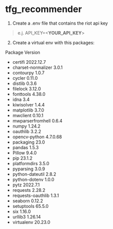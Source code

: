 
# tfg_recommender

1. Create a .env file that contains the riot api key

>e.j.
API_KEY=<**YOUR_API_KEY**>

2. Create a virtual env with this packages:

Package Version

- certifi 2022.12.7
- charset-normalizer 3.0.1
- contourpy 1.0.7
- cycler 0.11.0
- distlib 0.3.6
- filelock 3.12.0
- fonttools 4.38.0
- idna 3.4
- kiwisolver 1.4.4
- matplotlib 3.7.0
- mwclient 0.10.1
- mwparserfromhell 0.6.4
- numpy 1.24.2
- oauthlib 3.2.2
- opencv-python 4.7.0.68
- packaging 23.0
- pandas 1.5.3
- Pillow 9.4.0
- pip 23.1.2
- platformdirs 3.5.0
- pyparsing 3.0.9
- python-dateutil 2.8.2
- python-dotenv 1.0.0
- pytz 2022.7.1
- requests 2.28.2
- requests-oauthlib 1.3.1
- seaborn 0.12.2
- setuptools 65.5.0
- six 1.16.0
- urllib3 1.26.14
- virtualenv 20.23.0
